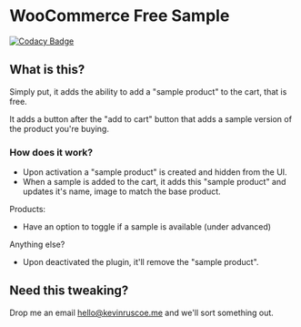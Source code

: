 # WooCommerce Free Sample

[![Codacy Badge](https://api.codacy.com/project/badge/Grade/35a97946d4a9413d98e271ebf634824c)](https://www.codacy.com/app/kevdotbadger/woocommerce-request-sample-product?utm_source=github.com&amp;utm_medium=referral&amp;utm_content=kevinruscoe/woocommerce-request-sample-product&amp;utm_campaign=Badge_Grade)

## What is this?

Simply put, it adds the ability to add a "sample product" to the cart, that is free.

It adds a button after the "add to cart" button that adds a sample version of the product you're buying.

### How does it work?

- Upon activation a "sample product" is created and hidden from the UI.
- When a sample is added to the cart, it adds this "sample product" and updates it's name, image to match the base product.

Products:

- Have an option to toggle if a sample is available (under advanced)

Anything else?

- Upon deactivated the plugin, it'll remove the "sample product".

## Need this tweaking?

Drop me an email hello@kevinruscoe.me and we'll sort something out.
